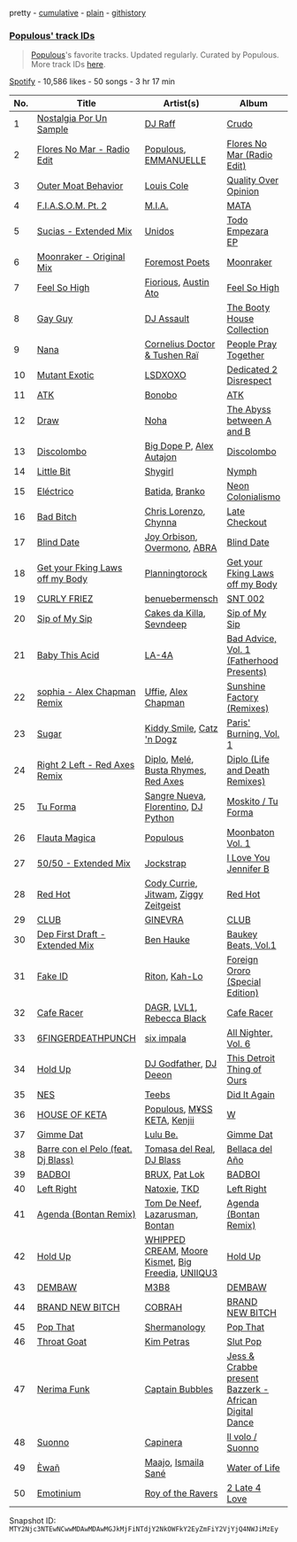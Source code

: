 pretty - [cumulative](/playlists/cumulative/37i9dQZF1DWWye7T9y0Pwf.md) - [plain](/playlists/plain/37i9dQZF1DWWye7T9y0Pwf) - [githistory](https://github.githistory.xyz/mackorone/spotify-playlist-archive/blob/main/playlists/plain/37i9dQZF1DWWye7T9y0Pwf)

### [Populous' track IDs](https://open.spotify.com/playlist/37i9dQZF1DWWye7T9y0Pwf)

> <a href="spotify:artist:5Uy8Skuxzxf38jMDTndKIU">Populous</a>'s favorite tracks\. Updated regularly\. Curated by Populous\. More track IDs <a href="spotify:genre:track\_id">here</a>.

[Spotify](https://open.spotify.com/user/spotify) - 10,586 likes - 50 songs - 3 hr 17 min

| No. | Title | Artist(s) | Album | Length |
|---|---|---|---|---|
| 1 | [Nostalgia Por Un Sample](https://open.spotify.com/track/3yKqPv9Zx1TiGzjSRJA81v) | [DJ Raff](https://open.spotify.com/artist/1yBSX25jjXRF6KqAKGygy2) | [Crudo](https://open.spotify.com/album/0F1RaPxQgDjehNKunqR0GU) | 3:39 |
| 2 | [Flores No Mar \- Radio Edit](https://open.spotify.com/track/7Bi5S5rbQIGe57Ckq95AR1) | [Populous](https://open.spotify.com/artist/5Uy8Skuxzxf38jMDTndKIU), [EMMANUELLE](https://open.spotify.com/artist/1C2Gz0VQuVWtaLWd54ujI5) | [Flores No Mar \(Radio Edit\)](https://open.spotify.com/album/13pN5e0Jmu4CiQFJPHLJ4S) | 4:23 |
| 3 | [Outer Moat Behavior](https://open.spotify.com/track/4ZnaAJlGosMAifB0SPZf0c) | [Louis Cole](https://open.spotify.com/artist/6uIst176jhzooPMetg2rtH) | [Quality Over Opinion](https://open.spotify.com/album/57Xg6JumEnG5i5MBzJVdT7) | 1:51 |
| 4 | [F.I.A.S.O.M\. Pt\. 2](https://open.spotify.com/track/7vy5cKebs6nFSpvAzzWKoP) | [M.I.A.](https://open.spotify.com/artist/0QJIPDAEDILuo8AIq3pMuU) | [MATA](https://open.spotify.com/album/2fexyU9sHdXHmI1jvPqrxX) | 2:49 |
| 5 | [Sucias \- Extended Mix](https://open.spotify.com/track/2SvWci2j9kOflFiFHn4StG) | [Unidos](https://open.spotify.com/artist/0XBCk4k6lCKGHon9DctkU1) | [Todo Empezara EP](https://open.spotify.com/album/5bWJ4QYUgw5tHw2dspcL4s) | 5:37 |
| 6 | [Moonraker \- Original Mix](https://open.spotify.com/track/4tafNtefRn21TXNJUQi9ah) | [Foremost Poets](https://open.spotify.com/artist/6bxNGNLzoododCo2iYnW5F) | [Moonraker](https://open.spotify.com/album/2pN7qBEkcp5dw0vRNItSbO) | 4:52 |
| 7 | [Feel So High](https://open.spotify.com/track/7bqutkAQ3I4UMY5TsLDkuA) | [Fiorious](https://open.spotify.com/artist/3pKgTa7RsVMksNX7ikwmor), [Austin Ato](https://open.spotify.com/artist/6sCrZwNbMhp1iahiiFQY66) | [Feel So High](https://open.spotify.com/album/6zAdJh76pLnhY0RDR6zwjL) | 3:49 |
| 8 | [Gay Guy](https://open.spotify.com/track/1Kdg3BeatkYnKzIz6Lxxhr) | [DJ Assault](https://open.spotify.com/artist/3yoyUFgb11DMp1KrsJoQZU) | [The Booty House Collection](https://open.spotify.com/album/5knyj8FdB73XAWGaCTXvIa) | 5:36 |
| 9 | [Nana](https://open.spotify.com/track/2bN40aJQHnM7RjwMulmEpw) | [Cornelius Doctor & Tushen Raï](https://open.spotify.com/artist/1j2w2mPCYgklKXKy0u3wTq) | [People Pray Together](https://open.spotify.com/album/0dUsbl680gdqOgbKoGzrwz) | 7:01 |
| 10 | [Mutant Exotic](https://open.spotify.com/track/73bJ5zBhjkY6alC6mpupgr) | [LSDXOXO](https://open.spotify.com/artist/2M2blWl1LBN2UoxlJdaug2) | [Dedicated 2 Disrespect](https://open.spotify.com/album/5RoqnNPtlVOM1blmKaLlv8) | 3:51 |
| 11 | [ATK](https://open.spotify.com/track/3AaGCSpUFAmtB1XGxz5IWk) | [Bonobo](https://open.spotify.com/artist/0cmWgDlu9CwTgxPhf403hb) | [ATK](https://open.spotify.com/album/1x8w8WymEDZWQ60O7qKGbH) | 4:05 |
| 12 | [Draw](https://open.spotify.com/track/6o6xrFM8yNsm2zdVr5Z8Xf) | [Noha](https://open.spotify.com/artist/1zI6CaqXFicsizcZEqhxBJ) | [The Abyss between A and B](https://open.spotify.com/album/38N3eZH3Uy4QWx2dpNQB6K) | 4:54 |
| 13 | [Discolombo](https://open.spotify.com/track/7l56isKTjtYOuf0ESVAKiy) | [Big Dope P](https://open.spotify.com/artist/0eebKLG13kCWzqNI1LItJe), [Alex Autajon](https://open.spotify.com/artist/5OA57ztYlNqNO02sjgjzTl) | [Discolombo](https://open.spotify.com/album/5HONGW7uTKZeCFnXTtms4U) | 3:30 |
| 14 | [Little Bit](https://open.spotify.com/track/03yR4z1jANazJTWMjX3rtw) | [Shygirl](https://open.spotify.com/artist/3M3wTTCDwicRubwMyHyEDy) | [Nymph](https://open.spotify.com/album/3i4ZYO2l14kCTRzw90JmZ4) | 1:20 |
| 15 | [Eléctrico](https://open.spotify.com/track/1AM19lNUr7Go1knNTmKXQc) | [Batida](https://open.spotify.com/artist/5rILRopfIgqH4Cg6Ean6AJ), [Branko](https://open.spotify.com/artist/0J4EYPhE5XrajiHR99Pyhl) | [Neon Colonialismo](https://open.spotify.com/album/5pC12pZRZM6p7Gy9ccu78M) | 3:20 |
| 16 | [Bad Bitch](https://open.spotify.com/track/1QPb3sFVfZlcrSHp9skszO) | [Chris Lorenzo](https://open.spotify.com/artist/7tm9Tuc70geXOOyKhtZHIj), [Chynna](https://open.spotify.com/artist/41TSOINjztNAFtwuGenWVA) | [Late Checkout](https://open.spotify.com/album/7EKYXT614EhSh5jLDUdFAj) | 4:48 |
| 17 | [Blind Date](https://open.spotify.com/track/0UNzzZBuQfZwNJ3mk2PYbm) | [Joy Orbison](https://open.spotify.com/artist/0aIpJqqTLf683ojWREc5lg), [Overmono](https://open.spotify.com/artist/01PnN11ovfen6xUOHfNpn3), [ABRA](https://open.spotify.com/artist/3ZJxEmjYZd5VOqZ8o3aXiL) | [Blind Date](https://open.spotify.com/album/1ZDktqQTTWUktZ0ivTA06P) | 4:05 |
| 18 | [Get your Fking Laws off my Body](https://open.spotify.com/track/0AT9fER20LfUfkrCvdQVlq) | [Planningtorock](https://open.spotify.com/artist/7qHOphlWaJrfFa0BqpayDG) | [Get your Fking Laws off my Body](https://open.spotify.com/album/5ETlH9EZsNWZuRsuGrqKX3) | 3:30 |
| 19 | [CURLY FRIEZ](https://open.spotify.com/track/3ru6MCAGzYwoU2RXYPCPRC) | [benuebermensch](https://open.spotify.com/artist/0uUs9vPhqgn1j0QY36ujfh) | [SNT 002](https://open.spotify.com/album/5auFe2ePYXRwlaGynW80WG) | 3:08 |
| 20 | [Sip of My Sip](https://open.spotify.com/track/0aKXCCuh6cE84wjcVeSFXG) | [Cakes da Killa](https://open.spotify.com/artist/6MoQZOH2KnQrJhVtO9VoXC), [Sevndeep](https://open.spotify.com/artist/2OEgfLq3e6ZmpKnb6O6Y7V) | [Sip of My Sip](https://open.spotify.com/album/4kOrknTNxgXp2oVhnt8VnM) | 3:18 |
| 21 | [Baby This Acid](https://open.spotify.com/track/1latZD5s5IYS6izcP5YBIL) | [LA\-4A](https://open.spotify.com/artist/1LEQApFGJj7Mh7JTugQ5y8) | [Bad Advice, Vol\. 1 \(Fatherhood Presents\)](https://open.spotify.com/album/21zTjHzRUsmlqSYsNCXlhZ) | 5:30 |
| 22 | [sophia \- Alex Chapman Remix](https://open.spotify.com/track/6h7shXygvjO76S8K4w7CSR) | [Uffie](https://open.spotify.com/artist/2s6lxOYvvCvzpHtd3VyuMj), [Alex Chapman](https://open.spotify.com/artist/3c8wfedCs5BJGHcFyusyeh) | [Sunshine Factory \(Remixes\)](https://open.spotify.com/album/3itJjuakoKh9vUynd8N0Iv) | 2:50 |
| 23 | [Sugar](https://open.spotify.com/track/6vupWcBeHQTA2ztc7VUDMl) | [Kiddy Smile](https://open.spotify.com/artist/4Y5crYhYaEQKOzikPPIZDx), [Catz 'n Dogz](https://open.spotify.com/artist/5tYqFEuFELxnJZgGmmsfSh) | [Paris' Burning, Vol\. 1](https://open.spotify.com/album/10FOHzIiCtJIeBCNSWcYD2) | 3:29 |
| 24 | [Right 2 Left \- Red Axes Remix](https://open.spotify.com/track/2p9NgWrrc5iLvlczjLjoA9) | [Diplo](https://open.spotify.com/artist/5fMUXHkw8R8eOP2RNVYEZX), [Melé](https://open.spotify.com/artist/6EZO7Baz0SIFskWTO1GHqX), [Busta Rhymes](https://open.spotify.com/artist/1YfEcTuGvBQ8xSD1f53UnK), [Red Axes](https://open.spotify.com/artist/5Owm9QgL9BSCRQKTX6T08G) | [Diplo \(Life and Death Remixes\)](https://open.spotify.com/album/2upODwjr88W3EhHghbEtDv) | 3:36 |
| 25 | [Tu Forma](https://open.spotify.com/track/7uBVqMfqByoF3jZqH1tugL) | [Sangre Nueva](https://open.spotify.com/artist/0YmokPIhVketCTSXBRp20R), [Florentino](https://open.spotify.com/artist/1rhVQSyhxNOMN6RHi2sB44), [DJ Python](https://open.spotify.com/artist/1LoZxxInSyuVFKSMAB4BPl) | [Moskito / Tu Forma](https://open.spotify.com/album/5tlCqhnjW5r82FkzSZX09m) | 4:00 |
| 26 | [Flauta Magica](https://open.spotify.com/track/4SZskM7pn7z0gAL7onqeI7) | [Populous](https://open.spotify.com/artist/5Uy8Skuxzxf38jMDTndKIU) | [Moonbaton Vol\. 1](https://open.spotify.com/album/3T5s9mE6LhH5KR5AlZAId8) | 2:22 |
| 27 | [50/50 \- Extended Mix](https://open.spotify.com/track/3wMFQaqob4Age7G6twEyHw) | [Jockstrap](https://open.spotify.com/artist/6S3Z6Me30mtdm526H17v8k) | [I Love You Jennifer B](https://open.spotify.com/album/4YFlC5Abaj48ERwaOPfpu8) | 5:03 |
| 28 | [Red Hot](https://open.spotify.com/track/105ChM3Z5mxLh3YJwdskS1) | [Cody Currie](https://open.spotify.com/artist/0ymdoOsfzRbCoAMfJPpsEx), [Jitwam](https://open.spotify.com/artist/3yg8VEfEzpr8T9NkiEsycS), [Ziggy Zeitgeist](https://open.spotify.com/artist/7KWDEHlNQ5jXyDaqPyf10X) | [Red Hot](https://open.spotify.com/album/1bR5C8y4mFq3m3BA7g3IUp) | 4:16 |
| 29 | [CLUB](https://open.spotify.com/track/4EkmHQa04SwKSR6wGvJG6r) | [GINEVRA](https://open.spotify.com/artist/7tzZSvedYboTHuyJgkaG0U) | [CLUB](https://open.spotify.com/album/6NxrvXGc8pIV0qzF92zSgG) | 4:10 |
| 30 | [Dep First Draft \- Extended Mix](https://open.spotify.com/track/2fLFMlD56yMvkbo3cV4EfX) | [Ben Hauke](https://open.spotify.com/artist/1aBDI4nH6OfAkNyUX08O2V) | [Baukey Beats, Vol.1](https://open.spotify.com/album/4Vf7cWF42OHvF3Y1FMIBq4) | 9:16 |
| 31 | [Fake ID](https://open.spotify.com/track/4qq73N1TKocRaYGQS23b9u) | [Riton](https://open.spotify.com/artist/7i9j813KFoSBMldGqlh2Z1), [Kah\-Lo](https://open.spotify.com/artist/59iOp415oyqGlBHyAhu4z3) | [Foreign Ororo \(Special Edition\)](https://open.spotify.com/album/5wfam3DHsK7cduTO0VCHQB) | 4:06 |
| 32 | [Cafe Racer](https://open.spotify.com/track/472kQwl5Q4dn19oHkUvGhb) | [DAGR](https://open.spotify.com/artist/6jDxyPx376PtDCCWzo7OJi), [LVL1](https://open.spotify.com/artist/5cIVFxPSiXer2MuaoEATkJ), [Rebecca Black](https://open.spotify.com/artist/3Vl9fyKMIdLMswk8ai3mm9) | [Cafe Racer](https://open.spotify.com/album/71pOhDRYyDDP0XQXduI6ce) | 2:39 |
| 33 | [6FINGERDEATHPUNCH](https://open.spotify.com/track/2M7V4v4DUaPIlMSrCbB2U3) | [six impala](https://open.spotify.com/artist/5EtZGidUP0imIVaUwBo4GW) | [All Nighter, Vol\. 6](https://open.spotify.com/album/1Thi7GCXPtyG7NfXBOYCTS) | 2:44 |
| 34 | [Hold Up](https://open.spotify.com/track/7zc9ClKUVplQDd20nMu82v) | [DJ Godfather](https://open.spotify.com/artist/0cKrM2XKF7wxyfEQDauvyQ), [DJ Deeon](https://open.spotify.com/artist/5wY9R35VmZOg7NxQvKJXdH) | [This Detroit Thing of Ours](https://open.spotify.com/album/6lZGZf3CQPvT1UBPIZFPAZ) | 2:22 |
| 35 | [NES](https://open.spotify.com/track/6aemxkJfNDHFrZDunj2rNd) | [Teebs](https://open.spotify.com/artist/2L2unNFaPbDxjg3NqzpqhJ) | [Did It Again](https://open.spotify.com/album/5reituAIj190siPWIHrRIN) | 2:40 |
| 36 | [HOUSE OF KETA](https://open.spotify.com/track/2AjIYVOpQL1CMOjv8Z0IRT) | [Populous](https://open.spotify.com/artist/5Uy8Skuxzxf38jMDTndKIU), [M¥SS KETA](https://open.spotify.com/artist/594PwrFy2mmLueuUwUgoCM), [Kenjii](https://open.spotify.com/artist/0gK6u95aXuNa8jNjhgPc0o) | [W](https://open.spotify.com/album/1kiPEitFPGkgriSY22GUPa) | 3:37 |
| 37 | [Gimme Dat](https://open.spotify.com/track/2v5eZAIW4MTEg8yEbAEB42) | [Lulu Be.](https://open.spotify.com/artist/2jM44QDqboAQRKbiIqHIoE) | [Gimme Dat](https://open.spotify.com/album/1YGtDYhozQoZASVBwaj5BY) | 2:37 |
| 38 | [Barre con el Pelo \(feat\. Dj Blass\)](https://open.spotify.com/track/0VBbbLKnpayQeBKZdYamhi) | [Tomasa del Real](https://open.spotify.com/artist/3Dz4sliAAIVOlALfHW9TtD), [DJ Blass](https://open.spotify.com/artist/1ZijgA5CMnToosMd24krUH) | [Bellaca del Año](https://open.spotify.com/album/5PQkVo8VxFjapE73WjI16a) | 3:18 |
| 39 | [BADBOI](https://open.spotify.com/track/1pKk7nVh4fGjI8k6t20PmX) | [BRUX](https://open.spotify.com/artist/05jtmvy7zPhTp4GQexPkXY), [Pat Lok](https://open.spotify.com/artist/3ZPRZDAAuBrvx1tsIjeFxh) | [BADBOI](https://open.spotify.com/album/1vpixBHNGprGXBkLsQofuN) | 3:16 |
| 40 | [Left Right](https://open.spotify.com/track/2btk5GEqRr2Wwyk4pPEAte) | [Natoxie](https://open.spotify.com/artist/1Wqloe5S1i29Ff7YiWg0x5), [TKD](https://open.spotify.com/artist/0MzR7uO3295wLWGYILYKLV) | [Left Right](https://open.spotify.com/album/2r6yJRCza2Tas0jTCEjyht) | 1:59 |
| 41 | [Agenda \(Bontan Remix\)](https://open.spotify.com/track/74g3airshEZoVcjLW6sPVY) | [Tom De Neef](https://open.spotify.com/artist/6MvJgyx8yTXPo0objFNTqn), [Lazarusman](https://open.spotify.com/artist/4Sh3sUk5Pq69gqPHT89aCc), [Bontan](https://open.spotify.com/artist/1tZgoMqNTa7lII4w9pV3ud) | [Agenda \(Bontan Remix\)](https://open.spotify.com/album/65YK5Mvh7pZw1rCzbx207H) | 5:12 |
| 42 | [Hold Up](https://open.spotify.com/track/6AxBhyZDlChhX1lNDGCf0P) | [WHIPPED CREAM](https://open.spotify.com/artist/5CMaNobmJYgXcfiT0zYOwi), [Moore Kismet](https://open.spotify.com/artist/50uPj85gZxHFuFOlNBnnr5), [Big Freedia](https://open.spotify.com/artist/2gyv1akuIB9fQvXoGSPaJr), [UNIIQU3](https://open.spotify.com/artist/5aR8qSaApKChlZvzB0Jfpx) | [Hold Up](https://open.spotify.com/album/6MmeK4J693NFnDma8cBVio) | 2:04 |
| 43 | [DEMBAW](https://open.spotify.com/track/64JdLWYWyj8YbesSar5M6Z) | [M3B8](https://open.spotify.com/artist/01NavuUMNlhX9qF0nxXeYW) | [DEMBAW](https://open.spotify.com/album/2VP4Gqw9Yku6pZ01iXcjcW) | 2:13 |
| 44 | [BRAND NEW BITCH](https://open.spotify.com/track/13DNuiQyuTDcAw6Y8thZFM) | [COBRAH](https://open.spotify.com/artist/1AHswQqsDNmu1xaE8KpBne) | [BRAND NEW BITCH](https://open.spotify.com/album/6xMnRBIpa2x3M40yVkGMBb) | 3:16 |
| 45 | [Pop That](https://open.spotify.com/track/1EpF7SUZOEdYXAJF6QC43Z) | [Shermanology](https://open.spotify.com/artist/4Siyzg8kWayQfPQsPSl6JI) | [Pop That](https://open.spotify.com/album/1Lr2J72KaKx1RinFIQoiEX) | 3:37 |
| 46 | [Throat Goat](https://open.spotify.com/track/2eKFa10K8Hu1VCTLm3DUkO) | [Kim Petras](https://open.spotify.com/artist/3Xt3RrJMFv5SZkCfUE8C1J) | [Slut Pop](https://open.spotify.com/album/4rs52z8T5zPbsa5HM75tua) | 2:20 |
| 47 | [Nerima Funk](https://open.spotify.com/track/43s2ghLo37crPnotLlfsrh) | [Captain Bubbles](https://open.spotify.com/artist/6UkwXS6pEfQO7MTMI6R1JV) | [Jess & Crabbe present Bazzerk \- African Digital Dance](https://open.spotify.com/album/1VAhoWejROSAVgYgrf7cJj) | 4:18 |
| 48 | [Suonno](https://open.spotify.com/track/2MwvBhrK7pL4qP3KMnp5uL) | [Capinera](https://open.spotify.com/artist/0aS3d5fd7GrmApv4p7nho8) | [Il volo / Suonno](https://open.spotify.com/album/0xUqQAygc6UIpXcSXvKyRT) | 4:21 |
| 49 | [Èwañ](https://open.spotify.com/track/3zR7TlSkURYwWsKOK9sSly) | [Maajo](https://open.spotify.com/artist/1CHnBSP2xS4bRyHRenc5aO), [Ismaila Sané](https://open.spotify.com/artist/2KJWIrcVIUrQU3q5iRqHTp) | [Water of Life](https://open.spotify.com/album/6qdtUZwzueASa5xao5wQH2) | 5:10 |
| 50 | [Emotinium](https://open.spotify.com/track/2dXBGKusFEVysXoBhv9hmZ) | [Roy of the Ravers](https://open.spotify.com/artist/1ZUMNqd7GkMq58qxvEzRSo) | [2 Late 4 Love](https://open.spotify.com/album/33kFSPu2d9DxTArFZ5NKeM) | 11:45 |

Snapshot ID: `MTY2Njc3NTEwNCwwMDAwMDAwMGJkMjFiNTdjY2NkOWFkY2EyZmFiY2VjYjQ4NWJiMzEy`
